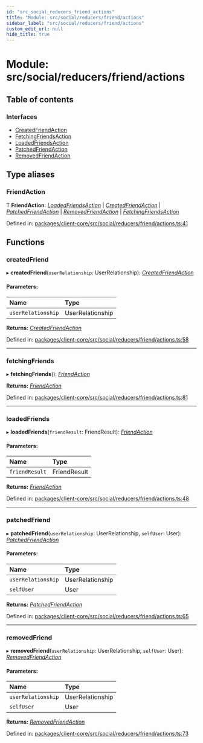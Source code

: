 ```yaml
---
id: "src_social_reducers_friend_actions"
title: "Module: src/social/reducers/friend/actions"
sidebar_label: "src/social/reducers/friend/actions"
custom_edit_url: null
hide_title: true
---
```


# Module: src/social/reducers/friend/actions

## Table of contents

### Interfaces

- [CreatedFriendAction](../interfaces/src_social_reducers_friend_actions.createdfriendaction.md)
- [FetchingFriendsAction](../interfaces/src_social_reducers_friend_actions.fetchingfriendsaction.md)
- [LoadedFriendsAction](../interfaces/src_social_reducers_friend_actions.loadedfriendsaction.md)
- [PatchedFriendAction](../interfaces/src_social_reducers_friend_actions.patchedfriendaction.md)
- [RemovedFriendAction](../interfaces/src_social_reducers_friend_actions.removedfriendaction.md)

## Type aliases

### FriendAction

Ƭ **FriendAction**: [*LoadedFriendsAction*](../interfaces/src_social_reducers_friend_actions.loadedfriendsaction.md) \| [*CreatedFriendAction*](../interfaces/src_social_reducers_friend_actions.createdfriendaction.md) \| [*PatchedFriendAction*](../interfaces/src_social_reducers_friend_actions.patchedfriendaction.md) \| [*RemovedFriendAction*](../interfaces/src_social_reducers_friend_actions.removedfriendaction.md) \| [*FetchingFriendsAction*](../interfaces/src_social_reducers_friend_actions.fetchingfriendsaction.md)

Defined in: [packages/client-core/src/social/reducers/friend/actions.ts:41](https://github.com/xr3ngine/xr3ngine/blob/77d12cea0/packages/client-core/src/social/reducers/friend/actions.ts#L41)

## Functions

### createdFriend

▸ **createdFriend**(`userRelationship`: UserRelationship): [*CreatedFriendAction*](../interfaces/src_social_reducers_friend_actions.createdfriendaction.md)

#### Parameters:

Name | Type |
:------ | :------ |
`userRelationship` | UserRelationship |

**Returns:** [*CreatedFriendAction*](../interfaces/src_social_reducers_friend_actions.createdfriendaction.md)

Defined in: [packages/client-core/src/social/reducers/friend/actions.ts:58](https://github.com/xr3ngine/xr3ngine/blob/77d12cea0/packages/client-core/src/social/reducers/friend/actions.ts#L58)

___

### fetchingFriends

▸ **fetchingFriends**(): [*FriendAction*](src_social_reducers_friend_actions.md#friendaction)

**Returns:** [*FriendAction*](src_social_reducers_friend_actions.md#friendaction)

Defined in: [packages/client-core/src/social/reducers/friend/actions.ts:81](https://github.com/xr3ngine/xr3ngine/blob/77d12cea0/packages/client-core/src/social/reducers/friend/actions.ts#L81)

___

### loadedFriends

▸ **loadedFriends**(`friendResult`: FriendResult): [*FriendAction*](src_social_reducers_friend_actions.md#friendaction)

#### Parameters:

Name | Type |
:------ | :------ |
`friendResult` | FriendResult |

**Returns:** [*FriendAction*](src_social_reducers_friend_actions.md#friendaction)

Defined in: [packages/client-core/src/social/reducers/friend/actions.ts:48](https://github.com/xr3ngine/xr3ngine/blob/77d12cea0/packages/client-core/src/social/reducers/friend/actions.ts#L48)

___

### patchedFriend

▸ **patchedFriend**(`userRelationship`: UserRelationship, `selfUser`: User): [*PatchedFriendAction*](../interfaces/src_social_reducers_friend_actions.patchedfriendaction.md)

#### Parameters:

Name | Type |
:------ | :------ |
`userRelationship` | UserRelationship |
`selfUser` | User |

**Returns:** [*PatchedFriendAction*](../interfaces/src_social_reducers_friend_actions.patchedfriendaction.md)

Defined in: [packages/client-core/src/social/reducers/friend/actions.ts:65](https://github.com/xr3ngine/xr3ngine/blob/77d12cea0/packages/client-core/src/social/reducers/friend/actions.ts#L65)

___

### removedFriend

▸ **removedFriend**(`userRelationship`: UserRelationship, `selfUser`: User): [*RemovedFriendAction*](../interfaces/src_social_reducers_friend_actions.removedfriendaction.md)

#### Parameters:

Name | Type |
:------ | :------ |
`userRelationship` | UserRelationship |
`selfUser` | User |

**Returns:** [*RemovedFriendAction*](../interfaces/src_social_reducers_friend_actions.removedfriendaction.md)

Defined in: [packages/client-core/src/social/reducers/friend/actions.ts:73](https://github.com/xr3ngine/xr3ngine/blob/77d12cea0/packages/client-core/src/social/reducers/friend/actions.ts#L73)
